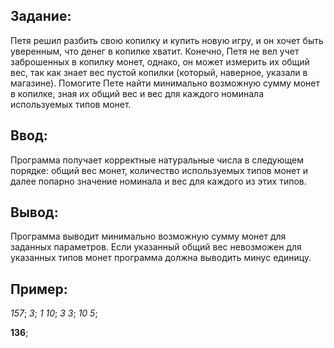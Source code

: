 ## Задание: 

Петя решил разбить свою копилку и купить новую игру, и он хочет быть уверенным, что денег в копилке хватит. Конечно, Петя не вел учет заброшенных в копилку монет, однако, он может измерить их общий вес, так как знает вес пустой копилки (который, наверное, указали в магазине). Помогите Пете найти минимально возможную сумму монет в копилке, зная их общий вес и вес для каждого номинала используемых типов монет. 

## Ввод:

Программа получает корректные натуральные числа в следующем порядке: общий вес монет, количество используемых типов монет и далее попарно значение номинала и вес для каждого из этих типов.

## Вывод:

Программа выводит минимально возможную сумму монет для заданных параметров. Если указанный общий вес невозможен для указанных типов монет программа должна выводить минус единицу.

## Пример:

*157*;
*3*;
*1 10*;
*3 3*;
*10 5*;

**136**;


